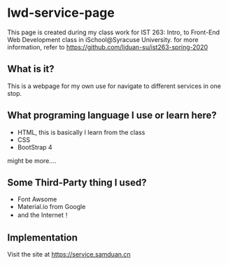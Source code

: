 # lwd-service-page
This page is created during my class work for IST 263: Intro, to Front-End Web Development class in iSchool@Syracuse University. for more information, refer to https://github.com/liduan-su/ist263-spring-2020
## What is it?
This is a webpage for my own use for navigate to different services in one stop.
## What programing language I use or learn here?
- HTML, this is basically I learn from the class
- CSS
- BootStrap 4

might be more....
## Some Third-Party thing I used?
- Font Awsome
- Material.io from Google
- and the Internet！
## Implementation
Visit the site at https://service.samduan.cn
